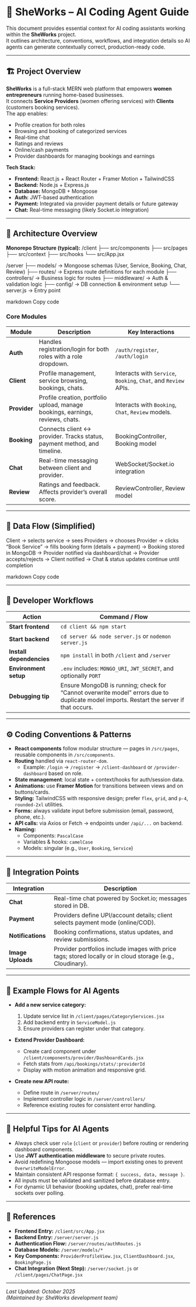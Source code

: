 # 🧠 SheWorks – AI Coding Agent Guide

This document provides essential context for AI coding assistants working within the **SheWorks** project.  
It outlines architecture, conventions, workflows, and integration details so AI agents can generate contextually correct, production-ready code.

---

## 🏗️ Project Overview

**SheWorks** is a full-stack MERN web platform that empowers **women entrepreneurs** running home-based businesses.  
It connects **Service Providers** (women offering services) with **Clients** (customers booking services).  
The app enables:
- Profile creation for both roles  
- Browsing and booking of categorized services  
- Real-time chat  
- Ratings and reviews  
- Online/cash payments  
- Provider dashboards for managing bookings and earnings

**Tech Stack:**
- **Frontend:** React.js + React Router + Framer Motion + TailwindCSS  
- **Backend:** Node.js + Express.js  
- **Database:** MongoDB + Mongoose  
- **Auth:** JWT-based authentication  
- **Payment:** Integrated via provider payment details or future gateway  
- **Chat:** Real-time messaging (likely Socket.io integration)

---

## 🧩 Architecture Overview

**Monorepo Structure (typical):**
/client
├── src/components
├── src/pages
├── src/context
├── src/hooks
└── src/App.jsx

/server
├── models/ → Mongoose schemas (User, Service, Booking, Chat, Review)
├── routes/ → Express route definitions for each module
├── controllers/ → Business logic for routes
├── middleware/ → Auth & validation logic
├── config/ → DB connection & environment setup
└── server.js → Entry point

markdown
Copy code

### Core Modules
| Module | Description | Key Interactions |
|---------|--------------|------------------|
| **Auth** | Handles registration/login for both roles with a role dropdown. | `/auth/register`, `/auth/login` |
| **Client** | Profile management, service browsing, bookings, chats. | Interacts with `Service`, `Booking`, `Chat`, and `Review` APIs. |
| **Provider** | Profile creation, portfolio upload, manage bookings, earnings, reviews, chats. | Interacts with `Booking`, `Chat`, `Review` models. |
| **Booking** | Connects client ↔ provider. Tracks status, payment method, and timeline. | BookingController, Booking model |
| **Chat** | Real-time messaging between client and provider. | WebSocket/Socket.io integration |
| **Review** | Ratings and feedback. Affects provider’s overall score. | ReviewController, Review model |

---

## 🔄 Data Flow (Simplified)

Client → selects service → sees Providers
→ chooses Provider → clicks “Book Service”
→ fills booking form (details + payment)
→ Booking stored in MongoDB
→ Provider notified via dashboard/chat
→ Provider accepts/rejects → Client notified
→ Chat & status updates continue until completion

markdown
Copy code

---

## 🧭 Developer Workflows

| Action | Command / Flow |
|--------|----------------|
| **Start frontend** | `cd client && npm start` |
| **Start backend** | `cd server && node server.js` or `nodemon server.js` |
| **Install dependencies** | `npm install` in both `/client` and `/server` |
| **Environment setup** | `.env` includes: `MONGO_URI`, `JWT_SECRET`, and optionally `PORT` |
| **Debugging tip** | Ensure MongoDB is running; check for “Cannot overwrite model” errors due to duplicate model imports. Restart the server if that occurs. |

---

## ⚙️ Coding Conventions & Patterns

- **React components** follow modular structure — pages in `/src/pages`, reusable components in `/src/components`.
- **Routing** handled via `react-router-dom`.  
  - Example: `/login` → `/register` → `/client-dashboard` or `/provider-dashboard` based on role.
- **State management**: local state + context/hooks for auth/session data.
- **Animations:** use **Framer Motion** for transitions between views and on buttons/cards.
- **Styling:** TailwindCSS with responsive design; prefer `flex`, `grid`, and `p-4`, `rounded-2xl` utilities.
- **Forms:** always validate input before submission (email, password, phone, etc.).
- **API calls:** via Axios or Fetch → endpoints under `/api/...` on backend.
- **Naming:**  
  - Components: `PascalCase`  
  - Variables & hooks: `camelCase`  
  - Models: singular (e.g., `User`, `Booking`, `Service`)  

---

## 🔗 Integration Points

| Integration | Description |
|--------------|--------------|
| **Chat** | Real-time chat powered by Socket.io; messages stored in DB. |
| **Payment** | Providers define UPI/account details; client selects payment mode (online/COD). |
| **Notifications** | Booking confirmations, status updates, and review submissions. |
| **Image Uploads** | Provider portfolios include images with price tags; stored locally or in cloud storage (e.g., Cloudinary). |

---

## 📐 Example Flows for AI Agents

- **Add a new service category:**
  1. Update service list in `/client/pages/CategoryServices.jsx`
  2. Add backend entry in `ServiceModel.js`
  3. Ensure providers can register under that category.

- **Extend Provider Dashboard:**
  - Create card component under `/client/components/provider/DashboardCards.jsx`
  - Fetch stats from `/api/bookings/stats/:providerId`
  - Display with motion animation and responsive grid.

- **Create new API route:**
  - Define route in `/server/routes/`
  - Implement controller logic in `/server/controllers/`
  - Reference existing routes for consistent error handling.

---

## 🧰 Helpful Tips for AI Agents

- Always check user `role` (`client` or `provider`) before routing or rendering dashboard components.
- Use **JWT authentication middleware** to secure private routes.
- Avoid redefining Mongoose models — import existing ones to prevent `OverwriteModelError`.
- Maintain consistent API response format: `{ success, data, message }`.
- All inputs must be validated and sanitized before database entry.
- For dynamic UI behavior (booking updates, chat), prefer real-time sockets over polling.

---

## 🧾 References
- **Frontend Entry:** `/client/src/App.jsx`
- **Backend Entry:** `/server/server.js`
- **Authentication Flow:** `/server/routes/authRoutes.js`
- **Database Models:** `/server/models/*`
- **Key Components:** `ProviderProfileView.jsx`, `ClientDashboard.jsx`, `BookingPage.js`
- **Chat Integration (Next Step):** `/server/socket.js` or `/client/pages/ChatPage.jsx`

---

*Last Updated: October 2025*  
*(Maintained by: SheWorks development team)*  